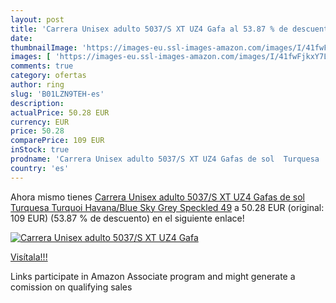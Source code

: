 ```yaml
---
layout: post
title: 'Carrera Unisex adulto 5037/S XT UZ4 Gafa al 53.87 % de descuento'
date: 
thumbnailImage: 'https://images-eu.ssl-images-amazon.com/images/I/41fwFjkxY7L._SL200_.jpg'
images: [ 'https://images-eu.ssl-images-amazon.com/images/I/41fwFjkxY7L._SL200_.jpg' ]
comments: true
category: ofertas
author: ring
slug: 'B01LZN9TEH-es'
description:
actualPrice: 50.28 EUR
currency: EUR
price: 50.28
comparePrice: 109 EUR
inStock: true
prodname: 'Carrera Unisex adulto 5037/S XT UZ4 Gafas de sol  Turquesa  Turquoi Havana/Blue Sky Grey Speckled   49'
country: 'es'
---
```


Ahora mismo tienes [Carrera Unisex adulto 5037/S XT UZ4 Gafas de sol  Turquesa  Turquoi Havana/Blue Sky Grey Speckled   49](https://www.amazon.es/dp/B01LZN9TEH/?tag=tolees-21) a 50.28 EUR (original: 109 EUR) (53.87 %  de descuento) en el siguiente enlace!

[![Carrera Unisex adulto 5037/S XT UZ4 Gafa](https://images-eu.ssl-images-amazon.com/images/I/41fwFjkxY7L._SL200_.jpg)](https://www.amazon.es/dp/B01LZN9TEH/?tag=tolees-21)

[Visítala!!!](https://www.amazon.es/dp/B01LZN9TEH/?tag=tolees-21)

Links participate in Amazon Associate program and might generate a comission on qualifying sales
